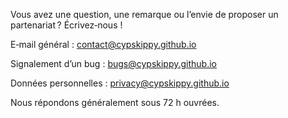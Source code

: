 Vous avez une question, une remarque ou l’envie de proposer un partenariat ? Écrivez‑nous !

E‑mail général : contact@cypskippy.github.io

Signalement d’un bug : bugs@cypskippy.github.io

Données personnelles : privacy@cypskippy.github.io

Nous répondons généralement sous 72 h ouvrées.
